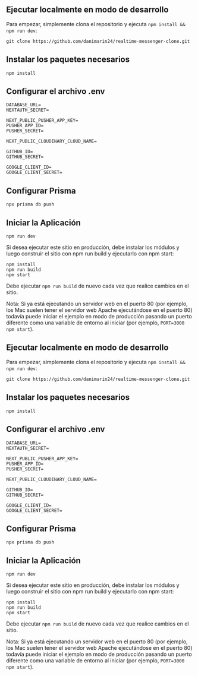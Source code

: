 ## Ejecutar localmente en modo de desarrollo

Para empezar, simplemente clona el repositorio y ejecuta `npm install && npm run dev`:

    git clone https://github.com/danimarin24/realtime-messenger-clone.git

## Instalar los paquetes necesarios
    npm install

## Configurar el archivo .env

    DATABASE_URL=
    NEXTAUTH_SECRET=

    NEXT_PUBLIC_PUSHER_APP_KEY=
    PUSHER_APP_ID=
    PUSHER_SECRET=

    NEXT_PUBLIC_CLOUDINARY_CLOUD_NAME=

    GITHUB_ID=
    GITHUB_SECRET=

    GOOGLE_CLIENT_ID=
    GOOGLE_CLIENT_SECRET=

## Configurar Prisma

    npx prisma db push

## Iniciar la Aplicación

    npm run dev

Si desea ejecutar este sitio en producción, debe instalar los módulos y luego construir el sitio con npm run build y ejecutarlo con npm start:

    npm install
    npm run build
    npm start

Debe ejecutar `npm run build` de nuevo cada vez que realice cambios en el sitio.

Nota: Si ya está ejecutando un servidor web en el puerto 80 (por ejemplo, los Mac suelen tener el servidor web Apache ejecutándose en el puerto 80) todavía puede iniciar el ejemplo en modo de producción pasando un puerto diferente como una variable de entorno al iniciar (por ejemplo, `PORT=3000 npm start`).
## Ejecutar localmente en modo de desarrollo

Para empezar, simplemente clona el repositorio y ejecuta `npm install && npm run dev`:

    git clone https://github.com/danimarin24/realtime-messenger-clone.git

## Instalar los paquetes necesarios
    npm install

## Configurar el archivo .env

    DATABASE_URL=
    NEXTAUTH_SECRET=

    NEXT_PUBLIC_PUSHER_APP_KEY=
    PUSHER_APP_ID=
    PUSHER_SECRET=

    NEXT_PUBLIC_CLOUDINARY_CLOUD_NAME=

    GITHUB_ID=
    GITHUB_SECRET=

    GOOGLE_CLIENT_ID=
    GOOGLE_CLIENT_SECRET=

## Configurar Prisma

    npx prisma db push

## Iniciar la Aplicación

    npm run dev

Si desea ejecutar este sitio en producción, debe instalar los módulos y luego construir el sitio con npm run build y ejecutarlo con npm start:

    npm install
    npm run build
    npm start

Debe ejecutar `npm run build` de nuevo cada vez que realice cambios en el sitio.

Nota: Si ya está ejecutando un servidor web en el puerto 80 (por ejemplo, los Mac suelen tener el servidor web Apache ejecutándose en el puerto 80) todavía puede iniciar el ejemplo en modo de producción pasando un puerto diferente como una variable de entorno al iniciar (por ejemplo, `PORT=3000 npm start`).
